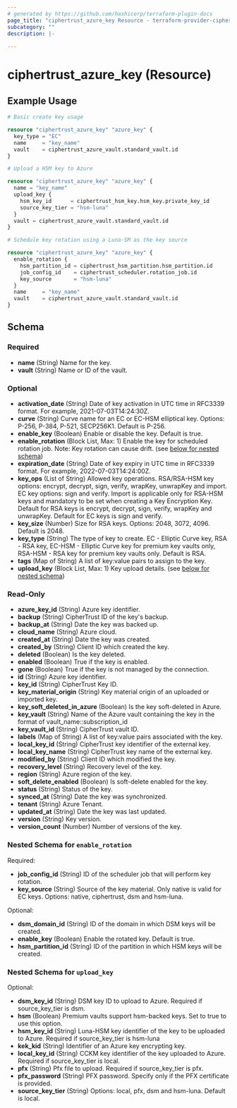 ```yaml
---
# generated by https://github.com/hashicorp/terraform-plugin-docs
page_title: "ciphertrust_azure_key Resource - terraform-provider-ciphertrust"
subcategory: ""
description: |-
  
---
```


# ciphertrust_azure_key (Resource)



## Example Usage

```terraform
# Basic create key usage

resource "ciphertrust_azure_key" "azure_key" {
  key_type = "EC"
  name     = "key_name"
  vault    = ciphertrust_azure_vault.standard_vault.id
}

# Upload a HSM key to Azure

resource "ciphertrust_azure_key" "azure_key" {
  name = "key_name"
  upload_key {
    hsm_key_id      = ciphertrust_hsm_key.hsm_key.private_key_id
    source_key_tier = "hsm-luna"
  }
  vault = ciphertrust_azure_vault.standard_vault.id
}

# Schedule key rotation using a Luna-SM as the key source

resource "ciphertrust_azure_key" "azure_key" {
  enable_rotation {
    hsm_partition_id = ciphertrust_hsm_partition.hsm_partition.id
    job_config_id    = ciphertrust_scheduler.rotation_job.id
    key_source       = "hsm-luna"
  }
  name     = "key_name"
  vault    = ciphertrust_azure_vault.standard_vault.id
}
```

<!-- schema generated by tfplugindocs -->
## Schema

### Required

- **name** (String) Name for the key.
- **vault** (String) Name or ID of the vault.

### Optional

- **activation_date** (String) Date of key activation in UTC time in RFC3339 format. For example, 2021-07-03T14:24:30Z.
- **curve** (String) Curve name for an EC or EC-HSM elliptical key. Options: P-256, P-384, P-521, SECP256K1. Default is P-256.
- **enable_key** (Boolean) Enable or disable the key. Default is true.
- **enable_rotation** (Block List, Max: 1) Enable the key for scheduled rotation job. Note: Key rotation can cause drift. (see [below for nested schema](#nestedblock--enable_rotation))
- **expiration_date** (String) Date of key expiry in UTC time in RFC3339 format. For example, 2022-07-03T14:24:00Z.
- **key_ops** (List of String) Allowed key operations. RSA/RSA-HSM key options: encrypt, decrypt, sign, verify, wrapKey, unwrapKey and import. EC key options: sign and verify. Import is applicable only for RSA-HSM keys and mandatory to be set when creating a Key Encryption Key. Default for RSA keys is encrypt, decrypt, sign, verify, wrapKey and unwrapKey. Default for EC keys is sign and verify.
- **key_size** (Number) Size for RSA keys. Options: 2048, 3072, 4096. Default is 2048.
- **key_type** (String) The type of key to create. EC      - Elliptic Curve key, RSA     - RSA key, EC-HSM  - Elliptic Curve key for premium key vaults only, RSA-HSM - RSA key for premium key vaults only. Default is RSA.
- **tags** (Map of String) A list of key:value pairs to assign to the key.
- **upload_key** (Block List, Max: 1) Key upload details. (see [below for nested schema](#nestedblock--upload_key))

### Read-Only

- **azure_key_id** (String) Azure key identifier.
- **backup** (String) CipherTrust ID of the key's backup.
- **backup_at** (String) Date the key was backed up.
- **cloud_name** (String) Azure cloud.
- **created_at** (String) Date the key was created.
- **created_by** (String) Client ID which created the key.
- **deleted** (Boolean) Is the key deleted.
- **enabled** (Boolean) True if the key is enabled.
- **gone** (Boolean) True if the key is not managed by the connection.
- **id** (String) Azure key identifier.
- **key_id** (String) CipherTrust Key ID.
- **key_material_origin** (String) Key material origin of an uploaded or imported key.
- **key_soft_deleted_in_azure** (Boolean) Is the key soft-deleted in Azure.
- **key_vault** (String) Name of the Azure vault containing the key in the format of vault_name::subscription_id
- **key_vault_id** (String) CipherTrust vault ID.
- **labels** (Map of String) A list of key:value pairs associated with the key.
- **local_key_id** (String) CipherTrust key identifier of the external key.
- **local_key_name** (String) CipherTrust key name of the external key.
- **modified_by** (String) Client ID which modified the key.
- **recovery_level** (String) Recovery level of the key.
- **region** (String) Azure region of the key.
- **soft_delete_enabled** (Boolean) Is soft-delete enabled for the key.
- **status** (String) Status of the key.
- **synced_at** (String) Date the key was synchronized.
- **tenant** (String) Azure Tenant.
- **updated_at** (String) Date the key was last updated.
- **version** (String) Key version.
- **version_count** (Number) Number of versions of the key.

<a id="nestedblock--enable_rotation"></a>
### Nested Schema for `enable_rotation`

Required:

- **job_config_id** (String) ID of the scheduler job that will perform key rotation.
- **key_source** (String) Source of the key material. Only native is valid for EC keys. Options: native, ciphertrust, dsm and hsm-luna.

Optional:

- **dsm_domain_id** (String) ID of the domain in which DSM keys will be created.
- **enable_key** (Boolean) Enable the rotated key. Default is true.
- **hsm_partition_id** (String) ID of the partition in which HSM keys will be created.


<a id="nestedblock--upload_key"></a>
### Nested Schema for `upload_key`

Optional:

- **dsm_key_id** (String) DSM key ID to upload to Azure. Required if source_key_tier is dsm.
- **hsm** (Boolean) Premium vaults support hsm-backed keys. Set to true to use this option.
- **hsm_key_id** (String) Luna-HSM key identifier of the key to be uploaded to Azure. Required if source_key_tier is hsm-luna
- **kek_kid** (String) Identifier of an Azure key encrypting key.
- **local_key_id** (String) CCKM key identifier of the key uploaded to Azure. Required if source_key_tier is local.
- **pfx** (String) Pfx file to upload. Required if source_key_tier is pfx.
- **pfx_password** (String) PFX password. Specify only if the PFX certificate is provided.
- **source_key_tier** (String) Options: local, pfx, dsm and hsm-luna. Default is local.


